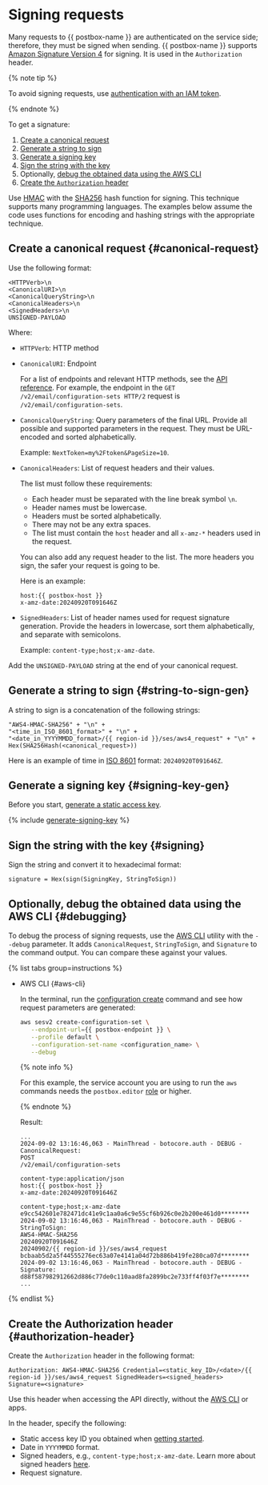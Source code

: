 # Signing requests

Many requests to {{ postbox-name }} are authenticated on the service side; therefore, they must be signed when sending. {{ postbox-name }} supports [Amazon Signature Version 4](https://docs.amazonaws.cn/en_us/IAM/latest/UserGuide/reference_aws-signing.html) for signing. It is used in the `Authorization` header.

{% note tip %}

To avoid signing requests, use [authentication with an IAM token](../api-ref/authentication.md#iam-ses-example).

{% endnote %}

To get a signature:

1. [Create a canonical request](#canonical-request)
1. [Generate a string to sign](#string-to-sign-gen)
1. [Generate a signing key](#signing-key-gen)
1. [Sign the string with the key](#signing)
1. Optionally, [debug the obtained data using the AWS CLI](#debugging)
1. [Create the `Authorization` header](#authorization-header)

Use [HMAC](https://en.wikipedia.org/wiki/HMAC) with the [SHA256](https://en.wikipedia.org/wiki/SHA-2) hash function for signing. This technique supports many programming languages. The examples below assume the code uses functions for encoding and hashing strings with the appropriate technique.

## Create a canonical request {#canonical-request}

Use the following format:

```text
<HTTPVerb>\n
<CanonicalURI>\n
<CanonicalQueryString>\n
<CanonicalHeaders>\n
<SignedHeaders>\n
UNSIGNED-PAYLOAD
```

Where:

* `HTTPVerb`: HTTP method
* `CanonicalURI`: Endpoint

   For a list of endpoints and relevant HTTP methods, see the [API reference](api-ref/index.md). For example, the endpoint in the `GET /v2/email/configuration-sets HTTP/2` request is `/v2/email/configuration-sets`.

* `CanonicalQueryString`: Query parameters of the final URL. Provide all possible and supported parameters in the request. They must be URL-encoded and sorted alphabetically.

   Example: `NextToken=my%2Ftoken&PageSize=10`.

* `CanonicalHeaders`: List of request headers and their values. 

   The list must follow these requirements:

   * Each header must be separated with the line break symbol `\n`.
   * Header names must be lowercase.
   * Headers must be sorted alphabetically.
   * There may not be any extra spaces.
   * The list must contain the `host` header and all `x-amz-*` headers used in the request.

   You can also add any request header to the list. The more headers you sign, the safer your request is going to be.

   Here is an example: 

   ```
   host:{{ postbox-host }}
   x-amz-date:20240920T091646Z
   ```

* `SignedHeaders`: List of header names used for request signature generation. Provide the headers in lowercase, sort them alphabetically, and separate with semicolons.

   Example: `content-type;host;x-amz-date`.

Add the `UNSIGNED-PAYLOAD` string at the end of your canonical request.

## Generate a string to sign {#string-to-sign-gen}

A string to sign is a concatenation of the following strings:

```text
"AWS4-HMAC-SHA256" + "\n" +
"<time_in_ISO_8601_format>" + "\n" +
"<date_in_YYYYMMDD_format>/{{ region-id }}/ses/aws4_request" + "\n" +
Hex(SHA256Hash(<canonical_request>))
```

Here is an example of time in [ISO 8601](https://www.iso.org/iso-8601-date-and-time-format.html) format: `20240920T091646Z`.

## Generate a signing key {#signing-key-gen}

Before you start, [generate a static access key](index.md#before-you-begin).

{% include [generate-signing-key](../../_includes/storage/generate-signing-key.md) %}

## Sign the string with the key {#signing}

Sign the string and convert it to hexadecimal format:

```text
signature = Hex(sign(SigningKey, StringToSign))
```

## Optionally, debug the obtained data using the AWS CLI {#debugging}

To debug the process of signing requests, use the [AWS CLI](../tools/aws-cli.md) utility with the `--debug` parameter. It adds `CanonicalRequest`, `StringToSign`, and `Signature` to the command output. You can compare these against your values.

{% list tabs group=instructions %}

- AWS CLI {#aws-cli}

   In the terminal, run the [configuration create](../operations/create-configuration.md) command and see how request parameters are generated:

   ```bash
   aws sesv2 create-configuration-set \
      --endpoint-url={{ postbox-endpoint }} \
      --profile default \
      --configuration-set-name <configuration_name> \
      --debug
   ```

   {% note info %}

   For this example, the service account you are using to run the `aws` commands needs the `postbox.editor` [role](../security/index.md#postbox-editor) or higher.

   {% endnote %}

   Result:

   ```text
   ...
   2024-09-02 13:16:46,063 - MainThread - botocore.auth - DEBUG - CanonicalRequest:
   POST
   /v2/email/configuration-sets

   content-type:application/json
   host:{{ postbox-host }}
   x-amz-date:20240920T091646Z

   content-type;host;x-amz-date
   e9cc542601e782471dc41e9c1aa0a6c9e55cf6b926c0e2b200e461d0********
   2024-09-02 13:16:46,063 - MainThread - botocore.auth - DEBUG - StringToSign:
   AWS4-HMAC-SHA256
   20240920T091646Z
   20240902/{{ region-id }}/ses/aws4_request
   bcbaab5d2a5f44555276ec63a07e4141a04d72b886b419fe280ca07d********
   2024-09-02 13:16:46,063 - MainThread - botocore.auth - DEBUG - Signature:
   d88f587982912662d886c77de0c110aad8fa2899bc2e733ff4f03f7e********
   ...
   ```

{% endlist %}

## Create the Authorization header {#authorization-header}

Create the `Authorization` header in the following format:

```text
Authorization: AWS4-HMAC-SHA256 Credential=<static_key_ID>/<date>/{{ region-id }}/ses/aws4_request SignedHeaders=<signed_headers> Signature=<signature>
```

Use this header when accessing the API directly, without the [AWS CLI](../tools/aws-cli.md) or apps.

In the header, specify the following:

* Static access key ID you obtained when [getting started](index.md#before-you-begin).
* Date in `YYYYMMDD` format.
* Signed headers, e.g., `content-type;host;x-amz-date`. Learn more about signed headers [here](api-ref/request-headers.md).
* Request signature.
